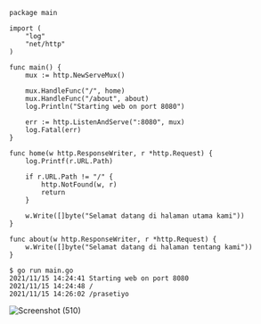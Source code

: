 ``` golang
package main

import (
	"log"
	"net/http"
)

func main() {
	mux := http.NewServeMux()

	mux.HandleFunc("/", home)
	mux.HandleFunc("/about", about)
	log.Println("Starting web on port 8080")

	err := http.ListenAndServe(":8080", mux)
	log.Fatal(err)
}

func home(w http.ResponseWriter, r *http.Request) {
	log.Printf(r.URL.Path)

	if r.URL.Path != "/" {
		http.NotFound(w, r)
		return
	}

	w.Write([]byte("Selamat datang di halaman utama kami"))
}

func about(w http.ResponseWriter, r *http.Request) {
	w.Write([]byte("Selamat datang di halaman tentang kami"))
}

```

```
$ go run main.go
2021/11/15 14:24:41 Starting web on port 8080
2021/11/15 14:24:48 /
2021/11/15 14:26:02 /prasetiyo
```

![Screenshot (510)](https://user-images.githubusercontent.com/84963363/141739762-67ddb024-14af-4250-ab4c-ea23f1f00d4e.png)
